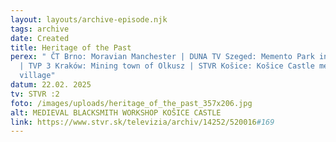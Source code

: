 ```yaml
---
layout: layouts/archive-episode.njk
tags: archive
date: Created
title: Heritage of the Past
perex: " ČT Brno: Moravian Manchester | DUNA TV Szeged: Memento Park in Budapest
  | TVP 3 Kraków: Mining town of Olkusz | STVR Košice: Košice Castle medieval
  village"
datum: 22.02. 2025
tv: STVR :2
foto: /images/uploads/heritage_of_the_past_357x206.jpg
alt: MEDIEVAL BLACKSMITH WORKSHOP KOŠICE CASTLE
link: https://www.stvr.sk/televizia/archiv/14252/520016#169
---
```

